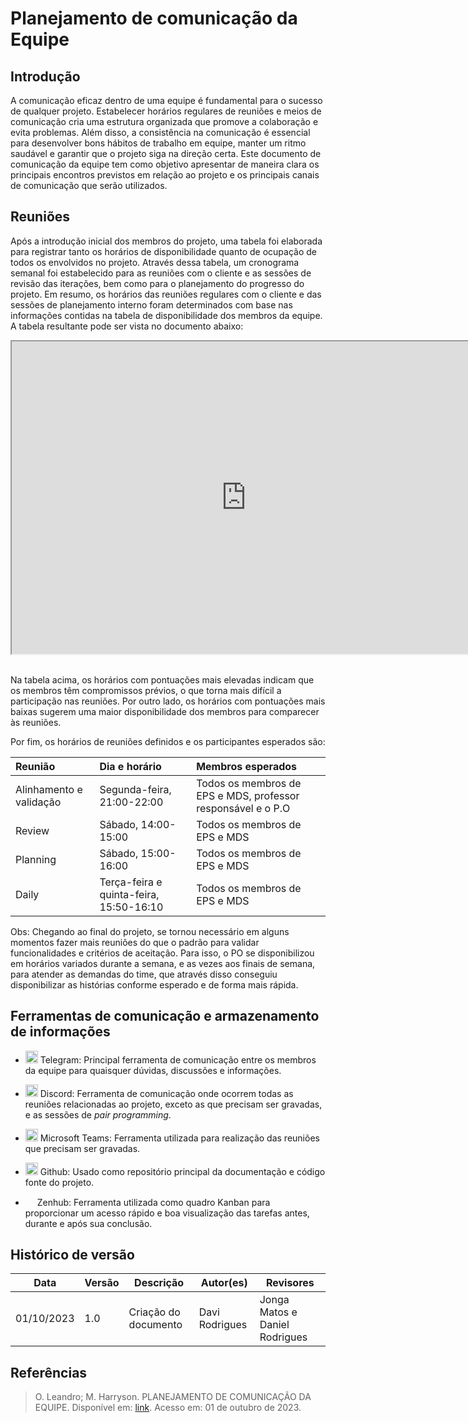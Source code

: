 # Planejamento de comunicação da Equipe

## Introdução

A comunicação eficaz dentro de uma equipe é fundamental para o sucesso de qualquer projeto. Estabelecer horários regulares de reuniões e meios de comunicação cria uma estrutura organizada que promove a colaboração e evita problemas. Além disso, a consistência na comunicação é essencial para desenvolver bons hábitos de trabalho em equipe, manter um ritmo saudável e garantir que o projeto siga na direção certa. Este documento de comunicação da equipe tem como objetivo apresentar de maneira clara os principais encontros previstos em relação ao projeto e os principais canais de comunicação que serão utilizados.

## Reuniões

Após a introdução inicial dos membros do projeto, uma tabela foi elaborada para registrar tanto os horários de disponibilidade quanto de ocupação de todos os envolvidos no projeto. Através dessa tabela, um cronograma semanal foi estabelecido para as reuniões com o cliente e as sessões de revisão das iterações, bem como para o planejamento do progresso do projeto. Em resumo, os horários das reuniões regulares com o cliente e das sessões de planejamento interno foram determinados com base nas informações contidas na tabela de disponibilidade dos membros da equipe. A tabela resultante pode ser vista no documento abaixo:

<center>
<iframe width="750" height="500" src="https://docs.google.com/spreadsheets/d/1ST4uyOpGExGRr4BNW04McmDTFR9CXrfEBplaY9NUL6w/edit?usp=sharing/pubhtml?widget=true&amp;headers=false"></iframe>
</center><br>

Na tabela acima, os horários com pontuações mais elevadas indicam que os membros têm compromissos prévios, o que torna mais difícil a participação nas reuniões. Por outro lado, os horários com pontuações mais baixas sugerem uma maior disponibilidade dos membros para comparecer às reuniões.

Por fim, os horários de reuniões definidos e os participantes esperados são:

| Reunião | Dia e horário | Membros esperados |
| :------ | :-----------  | :---------------  |
| Alinhamento e validação | Segunda-feira, 21:00-22:00 | Todos os membros de EPS e MDS, professor responsável e o P.O |
| Review | Sábado, 14:00-15:00 | Todos os membros de EPS e MDS |
| Planning | Sábado, 15:00-16:00 | Todos os membros de EPS e MDS |
| Daily | Terça-feira e quinta-feira, 15:50-16:10 | Todos os membros de EPS e MDS |

Obs: Chegando ao final do projeto, se tornou necessário em alguns momentos fazer mais reuniões do que o padrão para validar funcionalidades e critérios de aceitação. Para isso, o PO se disponibilizou em horários variados durante a semana, e as vezes aos finais de semana, para atender as demandas do time, que através disso conseguiu disponibilizar as histórias conforme esperado e de forma mais rápida.

## Ferramentas de comunicação e armazenamento de informações

* <img src="https://www.freepnglogos.com/uploads/telegram-logo-png-0.png" height="20px" width="20px"> Telegram: Principal ferramenta de comunicação entre os membros da equipe para quaisquer dúvidas, discussões e informações.

* <img src="https://www.freepnglogos.com/uploads/discord-logo-png/discord-logo-logodownload-download-logotipos-1.png" height="20px" width="20px"> Discord: Ferramenta de comunicação onde ocorrem todas as reuniões relacionadas ao projeto, exceto as que precisam ser gravadas, e as sessões de *pair programming*.

* <img src="https://d1fdloi71mui9q.cloudfront.net/KG6Bw8GRJOgOyoDgxblL_wKaXXL2c0b1Zi2DP" height="20px" width="20px"> Microsoft Teams: Ferramenta utilizada para realização das reuniões que precisam ser gravadas.

* <img src="https://pngimg.com/uploads/github/github_PNG40.png" height="20px" width="20px"> Github: Usado como repositório principal da documentação e código fonte do projeto.

* <img src="https://app.zenhub.com/dist/favicon/apple-touch-icon.png" height="15px" width="15px"> Zenhub: Ferramenta utilizada como quadro Kanban para proporcionar um acesso rápido e boa visualização das tarefas antes, durante e após sua conclusão.

## Histórico de versão

| Data | Versão | Descrição | Autor(es) | Revisores |
| ---- | ------ | --------- | --------- | --------- |
| 01/10/2023 | 1.0 | Criação do documento | Davi Rodrigues | Jonga Matos e Daniel Rodrigues |


## Referências

> O. Leandro; M. Harryson. PLANEJAMENTO DE COMUNICAÇÃO DA EQUIPE. Disponível em: [link](https://github.com/fga-eps-mds/2023-1-CAPJu-Doc/blob/main/docs/comunicacao.md). Acesso em: 01 de outubro de 2023. 